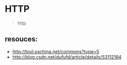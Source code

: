 # HTTP
> http

## resouces:
+ http://tool.oschina.net/commons?type=5
+ http://blog.csdn.net/dufufd/article/details/53112184
